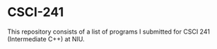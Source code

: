 # CSCI-241
This repository consists of a list of programs I submitted for CSCI 241 (Intermediate C++) at NIU.
